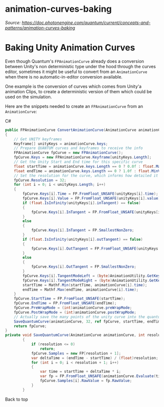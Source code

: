 # animation-curves-baking

_Source: https://doc.photonengine.com/quantum/current/concepts-and-patterns/animation-curves-baking_

# Baking Unity Animation Curves

Even though Quantum's `FPAnimationCurve` already does a conversion between Unity's non deterministic type under the hood through the curves editor, sometimes it might be useful to convert from an `AnimationCurve` when there is no automatic-in-editor conversion available.

One example is the conversion of curves which comes from Unity'a animation Clips, to create a deterministic version of them which could be used on the simulation.

Here are the snippets needed to create an `FPAnimationCurve` from an `AnimationCurve`:

C#

```csharp
public FPAnimationCurve ConvertAnimationCurve(AnimationCurve animationCurve)
{
    // Get UNITY keyframes
    Keyframe[] unityKeys = animationCurve.keys;
    // Prepare QUANTUM curves and keyframes to receive the info
    FPAnimationCurve fpCurve = new FPAnimationCurve();
    fpCurve.Keys = new FPAnimationCurve.Keyframe[unityKeys.Length];
    // Get the Unity Start and End time for this specific curve
    float startTime = animationCurve.keys.Length == 0 ? 0.0f : float.MaxValue;
    float endTime = animationCurve.keys.Length == 0 ? 1.0f : float.MinValue;
    // Set the resolution for the curve, which informs how detailed it is
    fpCurve.Resolution = 32;
    for (int i = 0; i < unityKeys.Length; i++)
    {
        fpCurve.Keys[i].Time = FP.FromFloat_UNSAFE(unityKeys[i].time);
        fpCurve.Keys[i].Value = FP.FromFloat_UNSAFE(unityKeys[i].value);
        if (float.IsInfinity(unityKeys[i].inTangent) == false)
        {
            fpCurve.Keys[i].InTangent = FP.FromFloat_UNSAFE(unityKeys[i].inTangent);
        }
        else
        {
            fpCurve.Keys[i].InTangent = FP.SmallestNonZero;
        }
        if (float.IsInfinity(unityKeys[i].outTangent) == false)
        {
            fpCurve.Keys[i].OutTangent = FP.FromFloat_UNSAFE(unityKeys[i].outTangent);
        }
        else
        {
            fpCurve.Keys[i].OutTangent = FP.SmallestNonZero;
        }
        fpCurve.Keys[i].TangentModeLeft = (byte)AnimationUtility.GetKeyLeftTangentMode(animationCurve, i);
        fpCurve.Keys[i].TangentModeRight = (byte)AnimationUtility.GetKeyRightTangentMode(animationCurve, i);
        startTime = Mathf.Min(startTime, animationCurve[i].time);
        endTime = Mathf.Max(endTime, animationCurve[i].time);
    }
    fpCurve.StartTime = FP.FromFloat_UNSAFE(startTime);
    fpCurve.EndTime = FP.FromFloat_UNSAFE(endTime);
    fpCurve.PreWrapMode = (int)animationCurve.preWrapMode;
    fpCurve.PostWrapMode = (int)animationCurve.postWrapMode;
    // Actually save the many points of the unity curve into the quantum curve
    SaveQuantumCurve(animationCurve, 32, ref fpCurve, startTime, endTime);
    return fpCurve;
}
private void SaveQuantumCurve(AnimationCurve animationCurve, int resolution, ref FPAnimationCurve fpCurve, float startTime, float endTime)
        {
            if (resolution <= 0)
                return;
            fpCurve.Samples = new FP[resolution + 1];
            var deltaTime = (endTime - startTime) / (float)resolution;
            for (int i = 0; i < resolution + 1; i++)
            {
                var time = startTime + deltaTime * i;
                var fp = FP.FromFloat_UNSAFE(animationCurve.Evaluate(time));
                fpCurve.Samples[i].RawValue = fp.RawValue;
            }
        }

```

Back to top